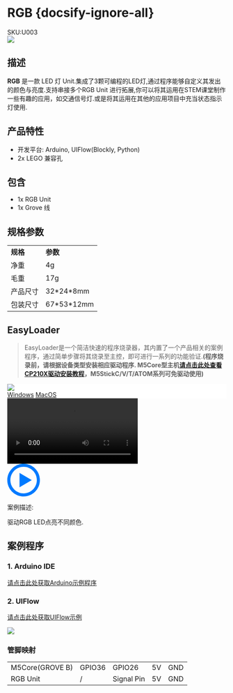 # RGB {docsify-ignore-all}

<div class="badge badge-pill badge-primary product_sku_tag">SKU:U003</div>

<div class="product_pic"><img src="assets/img/product_pics/unit/M5GO_Unit_rgb.webp"></div>

## 描述

**RGB** 是一款 LED 灯 Unit.集成了3颗可编程的LED灯,通过程序能够自定义其发出的颜色与亮度.支持串接多个RGB Unit 进行拓展,你可以将其运用在STEM课堂制作一些有趣的应用，如交通信号灯.或是将其运用在其他的应用项目中充当状态指示灯使用.

## 产品特性

- 开发平台: Arduino, UIFlow(Blockly, Python)
- 2x LEGO 兼容孔

## 包含

- 1x RGB Unit
- 1x Grove 线

## 规格参数

<table>
   <tr style="font-weight:bold">
      <td>规格</td>
      <td>参数</td>
   </tr>
   <tr>
      <td>净重</td>
      <td>4g</td>
   </tr>
   <tr>
      <td>毛重</td>
      <td>17g</td>
   </tr>
   <tr>
      <td>产品尺寸</td>
      <td>32*24*8mm</td>
   </tr>
   <tr>
      <td>包装尺寸</td>
      <td>67*53*12mm</td>
   </tr>
 </table>

## EasyLoader

>EasyLoader是一个简洁快速的程序烧录器，其内置了一个产品相关的案例程序，通过简单步骤将其烧录至主控，即可进行一系列的功能验证.**(程序烧录前，请根据设备类型安装相应驱动程序. M5Core型主机[请点击此处查看CP210X驱动安装教程](zh_CN/arduino/arduino_development?id=安装串口驱动)，M5StickC/V/T/ATOM系列可免驱动使用)**

<div class="easyloader-box">
    <div style="background-color:white;">
        <div><img src="https://m5stack.oss-cn-shenzhen.aliyuncs.com/image/easyloader_intro.webp"></div>
        <div class="easyloader-btn">
            <a href="https://m5stack.oss-cn-shenzhen.aliyuncs.com/EasyLoader/Windows/UNIT/For%20M5Core/EasyLoader_RGB_UNIT_With_M5Core.exe">Windows</a>
            <a href="https://m5stack.oss-cn-shenzhen.aliyuncs.com/EasyLoader/MacOS/UNIT/EasyLoader_RGB_UNIT_With_M5Core.dmg">MacOS</a>
            <!-- <a>Linux</a>
            <a>MacOS</a> -->
        </div>
    </div>
    <div>
        <video id="example_video" controls>
            <source src="https://m5stack.oss-cn-shenzhen.aliyuncs.com/video/Product_example_video/Unit/RGB_UNIT.mp4" type="video/mp4">
        </video>
        <div class="easyloader-mask">
        <a>
            <svg id="play-btn" t="1583228776634" class="icon" viewBox="0 0 1024 1024" version="1.1" xmlns="http://www.w3.org/2000/svg" p-id="4152" width="75" height="75"><path d="M512 0C229.216 0 0 229.216 0 512s229.216 512 512 512 512-229.216 512-512S794.784 0 512 0z m0 928C282.24 928 96 741.76 96 512S282.24 96 512 96s416 186.24 416 416-186.24 416-416 416zM384 288l384 224-384 224z" p-id="4153" fill="#007aff"></path></svg></a>
            <p>案例描述:</p>
            <p>驱动RGB LED点亮不同颜色.</p>
        </div>
    </div>
</div>

## 案例程序

### 1. Arduino IDE

[请点击此处获取Arduino示例程序](https://github.com/m5stack/M5Stack/tree/master/examples/Unit/RGB_SK6812)

### 2. UIFlow

[请点击此处获取UIFlow示例](https://github.com/m5stack/M5-ProductExampleCodes/tree/master/Unit/RGB/UIFlow)

<img src="assets/img/product_pics/unit/unit_example/RGB/example_unit_rgb_01.webp">

<!-- ## 原理图 -->

<!-- <img src="assets/img/product_pics/unit/rgb_sch.JPG"> -->

### 管脚映射

<table>
 <tr><td>M5Core(GROVE B)</td><td>GPIO36</td><td>GPIO26</td><td>5V</td><td>GND</td></tr>
 <tr><td>RGB Unit</td><td>/</td><td>Signal Pin</td><td>5V</td><td>GND</td></tr>
</table>


<script>

   var purchase_link = 'https://m5stack.com/collections/m5-unit/products/rgb-unit';

   anchor_search(purchase_link);
   scrollFunc();

</script>